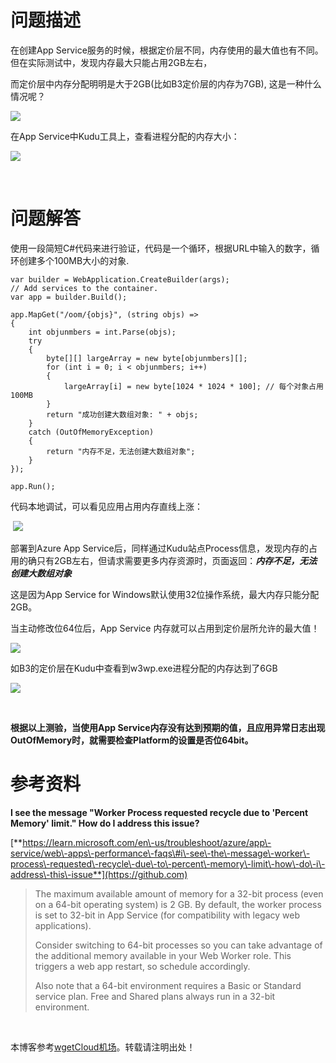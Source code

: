 
# 问题描述


在创建App Service服务的时候，根据定价层不同，内存使用的最大值也有不同。但在实际测试中，发现内存最大只能占用2GB左右，


而定价层中内存分配明明是大于2GB(比如B3定价层的内存为7GB), 这是一种什么情况呢？


![](https://img2024.cnblogs.com/blog/2127802/202411/2127802-20241113202845624-1544123643.png)


在App Service中Kudu工具上，查看进程分配的内存大小：


![](https://img2024.cnblogs.com/blog/2127802/202411/2127802-20241113203005789-851616001.png)


 


# 问题解答


使用一段简短C\#代码来进行验证，代码是一个循环，根据URL中输入的数字，循环创建多个100MB大小的对象.




```
var builder = WebApplication.CreateBuilder(args);
// Add services to the container.
var app = builder.Build();

app.MapGet("/oom/{objs}", (string objs) =>
{
    int objunmbers = int.Parse(objs);
    try
    {
        byte[][] largeArray = new byte[objunmbers][];
        for (int i = 0; i < objunmbers; i++)
        {
            largeArray[i] = new byte[1024 * 1024 * 100]; // 每个对象占用100MB
        }
        return "成功创建大数组对象: " + objs;
    }
    catch (OutOfMemoryException)
    {
        return "内存不足，无法创建大数组对象";
    }
});

app.Run();
```


代码本地调试，可以看见应用占用内存直线上涨：


 ![](https://img2024.cnblogs.com/blog/2127802/202411/2127802-20241113210454021-209298404.gif)


部署到Azure App Service后，同样通过Kudu站点Process信息，发现内存的占用的确只有2GB左右，但请求需要更多内存资源时，页面返回：***内存不足，无法创建大数组对象***


这是因为App Service for Windows默认使用32位操作系统，最大内存只能分配2GB。


当主动修改位64位后，App Service 内存就可以占用到定价层所允许的最大值！


![](https://img2024.cnblogs.com/blog/2127802/202411/2127802-20241113211245412-84199397.png)


如B3的定价层在Kudu中查看到w3wp.exe进程分配的内存达到了6GB


![](https://img2024.cnblogs.com/blog/2127802/202411/2127802-20241113211517526-430202653.png)


 


**根据以上测验，当使用App Service内存没有达到预期的值，且应用异常日志出现OutOfMemory时，就需要检查Platform的设置是否位64bit。**



# 参考资料


**I see the message "Worker Process requested recycle due to 'Percent Memory' limit." How do I address this issue?**


[**https://learn.microsoft.com/en\-us/troubleshoot/azure/app\-service/web\-apps\-performance\-faqs\#i\-see\-the\-message\-worker\-process\-requested\-recycle\-due\-to\-percent\-memory\-limit\-how\-do\-i\-address\-this\-issue**](https://github.com)



> The maximum available amount of memory for a 32\-bit process (even on a 64\-bit operating system) is 2 GB. By default, the worker process is set to 32\-bit in App Service (for compatibility with legacy web applications).
> 
> 
> Consider switching to 64\-bit processes so you can take advantage of the additional memory available in your Web Worker role. This triggers a web app restart, so schedule accordingly.
> 
> 
> Also note that a 64\-bit environment requires a Basic or Standard service plan. Free and Shared plans always run in a 32\-bit environment.


 


 本博客参考[wgetCloud机场](https://tabijibiyori.org)。转载请注明出处！
